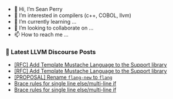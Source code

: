 - 👋 Hi, I’m Sean Perry
- 👀 I’m interested in compilers (c++, COBOL, llvm)
- 🌱 I’m currently learning ...
- 💞️ I’m looking to collaborate on ...
- 📫 How to reach me ...

<!---
s66perry/s66perry is a ✨ special ✨ repository because its `README.md` (this file) appears on your GitHub profile.
You can click the Preview link to take a look at your changes.
--->
### 📕 Latest LLVM Discourse Posts

<!-- DISCOURSE-LLVM:START -->
- [[RFC] Add Template Mustache Language to the Support library](https://discourse.llvm.org/t/rfc-add-template-mustache-language-to-the-support-library/82439#post_15)
- [[RFC] Add Template Mustache Language to the Support library](https://discourse.llvm.org/t/rfc-add-template-mustache-language-to-the-support-library/82439#post_14)
- [[PROPOSAL] Rename `flang-new` to `flang`](https://discourse.llvm.org/t/proposal-rename-flang-new-to-flang/69462?page=5#post_85)
- [Brace rules for single line else/multi-line if](https://discourse.llvm.org/t/brace-rules-for-single-line-else-multi-line-if/82452#post_6)
- [Brace rules for single line else/multi-line if](https://discourse.llvm.org/t/brace-rules-for-single-line-else-multi-line-if/82452#post_5)
<!-- DISCOURSE-LLVM:END -->
